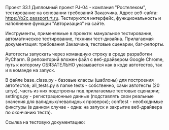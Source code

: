 Проект 33.1 Дипломный проект PJ-04 - компания "Ростелеком", тестирование на основании требований Заказчика. 
Адрес веб-сайта: https://b2c.passport.rt.ru. 
Тестируются интерфейс, функциональность и наполнение функции "Авторизация" на сайте.

Инструменты, применяемые в проекте: мануальное тестирование, автоматическое тестирование, техники тест-дизайна. 
Прилагаемая документация: требования Заказчика, тестовые сценарии, баг-репорты.

Автотесты запускать через командную строку в среде разработки PyCharm. 
В репозиторий вложен файл с веб-драйвером Google Chrome, путь к которому ОБЯЗАТЕЛЬНО указывается как в коде автотестов, так и в команде на запуск.

В файле base_class.py - базовые классы (шаблоны) для построения автотестов; 
all_tests.py в папке tests - собственно, сами автотесты (20 штук), часть из них подстроены под прилагаемые тестовые сценарии; 
settings.py - регистрационные данные (подставлять свои реальные значения для валидных/невалидных проверок); 
conftest - необходимые фикстуры (в данном случае - одна: на запуск и закрытие веб-драйвера по окончанию теста).

Ссылка на тестовую документацию:
